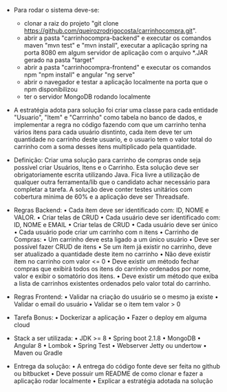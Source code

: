 - Para rodar o sistema deve-se:
    - clonar a raiz do projeto "git clone https://github.com/queirozrodrigocosta/carrinhocompra.git".
    - abrir a pasta "carrinhocompra-backend" e executar os comandos maven "mvn test" e "mvn install", executar a aplicação spring na porta 8080 em algum servidor de aplicação com o arquivo *.JAR gerado na pasta "target"
    - abrir a pasta "carrinhocompra-frontend" e executar os comandos npm "npm install" e angular "ng serve"
    - abrir o navegador e testar a aplicação localmente na porta que o npm disponibilizou
    - ter o servidor MongoDB rodando localmente

- A estratégia adota para solução foi criar uma classe para cada entidade "Usuario", "Item" e "Carrrinho" como tabela no banco de dados, e implementar a regra no código fazendo com que um carrinho tenha vários itens para cada usuário disntinto, cada item deve ter um quantidade no carrinho deste usuario, e o usuario tem o valor total do carrinho com a soma desses itens multiplicado pela quantidade.

- Definição: Criar uma solução para carrinho de compras onde seja possível criar Usuários, Itens e o Carrinho. Esta solução deve ser obrigatoriamente escrita utilizando Java. Fica livre a utilização de qualquer outra ferramenta/lib que o candidato achar necessário para completar a tarefa. A solução deve conter testes unitários com cobertura minima de 60% e a aplicação deve ser Threadsafe. 

- Regras Backend: • Cada ítem deve ser identificado com: ID, NOME e VALOR. • Criar telas de CRUD • Cada usuário deve ser identificado com: ID, NOME e EMAIL • Criar telas de CRUD • Cada usuário deve ser único • Cada usuário pode criar um carrinho com n itens • Carrinho de Compras: • Um carrinho deve esta ligado a um único usuário • Deve ser possível fazer CRUD de itens • Se um ítem já existir no carrinho, deve ser atualizado a quantidade deste item no carrinho • Não deve existir ítem no carrinho com valor <= 0 • Deve existir um método fechar compras que exibirá todos os itens do carrinho ordenados por nome, valor e exibir o somatório dos itens. • Deve existir um método que exiba a lista de carrinhos existentes ordenados pelo valor total do carrinho. 

- Regras Frontend: • Validar na criação do usuário se o mesmo ja existe • Validar o email do usuário • Validar se o item tem valor > 0 

- Tarefa Bonus: • Dockerizar a aplicação • Fazer o deploy em alguma cloud 

- Stack a ser utilizada: • JDK >= 8 • Spring boot 2.1.8 • MongoDB • Angular 8 • Lombok • Spring Test • Webserver Jetty ou undertow • Maven ou Gradle 

- Entrega da solução: • A entrega do código fonte deve ser feita no github ou bitbucket • Deve possuir um README de como clonar e fazer a aplicação rodar localmente • Explicar a estratégia adotada na solução

